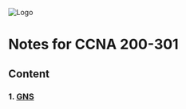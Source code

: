 ![Logo](https://thetechstudent796176474.files.wordpress.com/2020/10/200-301.png?w=640)
# Notes for CCNA 200-301
## Content
### 1. [GNS](https://github.com/irboi746/CCNA-200-301_Notes/tree/main/GNS3) 


